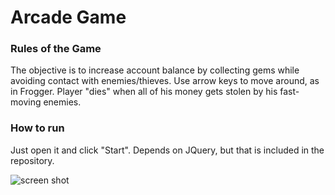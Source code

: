 # Arcade Game

### Rules of the Game
The objective is to increase account balance by collecting gems while avoiding contact with enemies/thieves.  Use arrow keys to move around, as in Frogger.  Player "dies" when all of his money gets stolen by his fast-moving enemies.


### How to run
Just open it and click "Start".  Depends on JQuery, but that is included in the repository.

![screen shot](https://github.com/colshan/arcade-game/tree/master/images/screenshot.png)